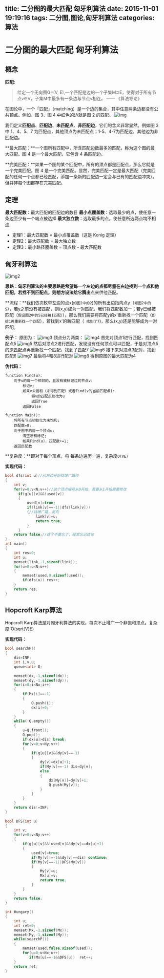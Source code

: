 title: 二分图的最大匹配 匈牙利算法
date: 2015-11-01 19:19:16
tags: 二分图,图论,匈牙利算法
categories: 算法
---
# 二分图的最大匹配 匈牙利算法

## 概念

**匹配:**

> 给定一个无向图G=(V, E),一个匹配是边的一个子集M⊇E，使得对于所有节点v∈V，子集M中最多有一条边与节点v相连。
—— 《算法导论》
<!-- more -->


在图论中，一个「匹配」（matching）是一个边的集合，其中任意两条边都没有公共顶点。例如，图 3、图 4 中红色的边就是图 2 的匹配。
![img](http://i11.tietuku.com/e19acdb1257218aa.png)


我们定义**匹配点**、**匹配边**、**未匹配点**、**非匹配边**，它们的含义非常显然。例如图 3 中 1、4、5、7 为匹配点，其他顶点为未匹配点；1-5、4-7为匹配边，其他边为非匹配边。

**最大匹配：**一个图所有匹配中，所含匹配边数最多的匹配，称为这个图的最大匹配。图 4 是一个最大匹配，它包含 4 条匹配边。

**完美匹配：**如果一个图的某个匹配中，所有的顶点都是匹配点，那么它就是一个完美匹配。图 4 是一个完美匹配。显然，完美匹配一定是最大匹配（完美匹配的任何一个点都已经匹配，添加一条新的匹配边一定会与已有的匹配边冲突）。但并非每个图都存在完美匹配。

## 定理

**最大匹配数**：最大匹配的匹配边的数目
**最小点覆盖数**：选取最少的点，使任意一条边至少有一个端点被选择
**最大独立数**：选取最多的点，使任意所选两点均不相连

* 定理1：最大匹配数 = 最小点覆盖数（这是 Konig 定理）
* 定理2：最大匹配数 = 最大独立数
* 定理3：最小路径覆盖数 = 顶点数 - 最大匹配数

## 匈牙利算法

![img2](http://img.renfei.org/2013/08/2.png)

**思路：**匈牙利算法的主要思路是希望每一个左边的点都尽量在右边找到一个点和他匹配，若找不到匹配点，则想方设法给它**腾出**点来供他匹配。

**流程：**我们依次枚举左边的点x(`如图2中的2`)的所有出边指向点y（`如图2中的5`），若y之前没有被匹配，则(x,y)成为一对匹配，我们将匹配数加一；若y已经被匹配（`假设图2中的5已经被1匹配）`），那么我们需要将匹配y的x'重新找一个匹配（`即给1再重新找一个匹配`），若找到x'的新匹配（` 找到了7`)，那么(x,y)还是能够成为一对匹配。

**例子：**
原图为：
![img3](http://img.renfei.org/2013/08/1.png)
顶点分为两类：
![img4](http://img.renfei.org/2013/08/2.png)
首先对顶点1进行匹配，找到匹配点5
![img5](http://i11.tietuku.com/4f5f157609901e7e.png)
然后对顶点2进行匹配，发现没有任何顶点可以匹配，于是对顶点5的原匹配点再重新找一个匹配，找到了匹配7
![img6](http://i11.tietuku.com/36347ef2b669664e.png)
接下来对顶点3配对，找到匹配6
![img7](http://i11.tietuku.com/ab0b9f0bceb265c1.png)
最后将4和8进行配对
![img8](http://i11.tietuku.com/cb3bf6c5aeb5a275.png)
得到原图的最大匹配为4

**伪代码：**
```
function Find(u):
    对于u的每一个相邻的，且没有被标记过的节点v:
        标记v;
        如果v未饱和（未得到匹配）或者Find(v的当前匹配点):
            将v的匹配点修改为u
            返回True
        返回False
```

```
function Main():
    将所有节点初始化为未饱和;
    匹配数=0;
    对于图中的每一个顶点u:
        清空所有标记;
        如果Find(u)，匹配数+=1;
    返回匹配数
```

**复杂度：**即对于每个顶点，将 每条边遍历一遍，复杂度`O(VE)`

**实现代码：**
```cpp
bool dfs(int u)//从左边开始找增广路径
{
    int v;
    for(v=0;v<N;v++)//这个顶点编号从0开始，若要从1开始需要修改
      if(g[u][v]&&!used[v])
      {
          used[v]=true;
          if(link[v]==-1||dfs(link[v]))
          {//找增广路，反向
              link[v]=u;
              return true;
          }
      }
    return false;//这个不要忘了，经常忘记这句
}
int main()
{
    int res=0;
    int u;
    memset(link,-1,sizeof(link));
    for(u=0;u<N;u++)
    {
        memset(used,0,sizeof(used));
        if(dfs(u)) res++;
    }
    return res;
}
```

## Hopcroft Karp算法

Hopcroft Karp算法是对匈牙利算法的实现，每次不止增广一个非饱和顶点。复杂度`O(sqrt(V)E)

**实现代码：**
```cpp
bool searchP()  
{  
    dis=INF;  
    int i,v,u;  
    queue<int> Q;  
  
    memset(dx,-1,sizeof(dx));  
    memset(dy,-1,sizeof(dy));  
    for(i=0;i<Nx;i++)  
    {  
        if(Mx[i]==-1)  
        {  
            Q.push(i);  
            dx[i]=0;  
        }  
    }  
    while(!Q.empty())  
    {  
        u=Q.front();  
        Q.pop();  
        if(dx[u]>dis) break;  
        for(v=0;v<Ny;v++)  
        {  
            if(g[u][v]&&dy[v]==-1)  
            {  
                dy[v]=dx[u]+1;  
                if(My[v]==-1) dis=dy[v];  
                else  
                {  
                    dx[My[v]]=dy[v]+1;  
                    Q.push(My[v]);  
                }  
            }  
        }  
    }  
    return dis!=INF;  
}  
  
bool DFS(int u)  
{  
    int v;  
    for(v=0;v<Ny;v++)  
    {  
        if(g[u][v]&&!used[v]&&dy[v]==dx[u]+1)  
        {  
            used[v]=true;  
            if(My[v]!=-1&&dy[v]==dis) continue;  
            if(My[v]==-1||DFS(My[v]))  
            {  
                My[v]=u;  
                Mx[u]=v;  
                return true;  
            }  
        }  
    }  
    return false;  
}  
  
int Hungary()  
{  
    int u;  
    int ret=0;  
    memset(Mx,-1,sizeof(Mx));  
    memset(My,-1,sizeof(My));  
    while(searchP())  
    {  
        memset(used,false,sizeof(used));  
        for(u=0;u<Nx;u++)  
           if(Mx[u]==-1&&DFS(u))  ret++;  
    }  
    return ret;  
}  
```